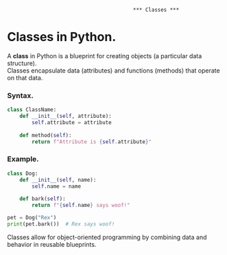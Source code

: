                                              *** Classes ***

# Classes in Python.

A **class** in Python is a blueprint for creating objects (a particular data structure).  
Classes encapsulate data (attributes) and functions (methods) that operate on that data.

### Syntax.
```python
class ClassName:
    def __init__(self, attribute):
        self.attribute = attribute
    
    def method(self):
        return f"Attribute is {self.attribute}"
```

### Example.
```python
class Dog:
    def __init__(self, name):
        self.name = name
    
    def bark(self):
        return f"{self.name} says woof!"

pet = Dog("Rex")
print(pet.bark())  # Rex says woof!
```

Classes allow for object-oriented programming by combining data and behavior in reusable blueprints.
